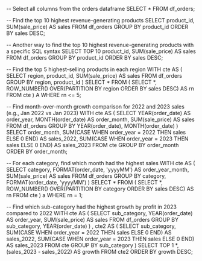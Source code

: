 -- Select all columns from the orders dataframe
SELECT * 
FROM df_orders;

-- Find the top 10 highest revenue-generating products
SELECT product_id, SUM(sale_price) AS sales
FROM df_orders
GROUP BY product_id
ORDER BY sales DESC;

-- Another way to find the top 10 highest revenue-generating products with a specific SQL syntax
SELECT TOP 10 product_id, SUM(sale_price) AS sales
FROM df_orders
GROUP BY product_id
ORDER BY sales DESC;

-- Find the top 5 highest-selling products in each region
WITH cte AS (
    SELECT region, product_id, SUM(sale_price) AS sales
    FROM df_orders
    GROUP BY region, product_id
)
SELECT *
FROM (
    SELECT *,
    ROW_NUMBER() OVER(PARTITION BY region ORDER BY sales DESC) AS rn
    FROM cte
) A
WHERE rn <= 5;

-- Find month-over-month growth comparison for 2022 and 2023 sales (e.g., Jan 2022 vs Jan 2023)
WITH cte AS (
    SELECT YEAR(order_date) AS order_year, MONTH(order_date) AS order_month,
    SUM(sale_price) AS sales
    FROM df_orders
    GROUP BY YEAR(order_date), MONTH(order_date)
)
SELECT order_month,
SUM(CASE WHEN order_year = 2022 THEN sales ELSE 0 END) AS sales_2022,
SUM(CASE WHEN order_year = 2023 THEN sales ELSE 0 END) AS sales_2023
FROM cte 
GROUP BY order_month
ORDER BY order_month;

-- For each category, find which month had the highest sales
WITH cte AS (
    SELECT category, FORMAT(order_date, 'yyyyMM') AS order_year_month,
    SUM(sale_price) AS sales 
    FROM df_orders
    GROUP BY category, FORMAT(order_date, 'yyyyMM')
)
SELECT *
FROM (
    SELECT *,
    ROW_NUMBER() OVER(PARTITION BY category ORDER BY sales DESC) AS rn
    FROM cte
) a
WHERE rn = 1;

-- Find which sub-category had the highest growth by profit in 2023 compared to 2022
WITH cte AS (
    SELECT sub_category, YEAR(order_date) AS order_year,
    SUM(sale_price) AS sales
    FROM df_orders
    GROUP BY sub_category, YEAR(order_date)
)
, cte2 AS (
    SELECT sub_category,
    SUM(CASE WHEN order_year = 2022 THEN sales ELSE 0 END) AS sales_2022,
    SUM(CASE WHEN order_year = 2023 THEN sales ELSE 0 END) AS sales_2023
    FROM cte 
    GROUP BY sub_category
)
SELECT TOP 1 *,
(sales_2023 - sales_2022) AS growth
FROM cte2
ORDER BY growth DESC;
